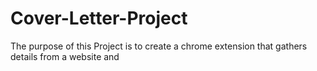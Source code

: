 # Cover-Letter-Project
The purpose of this Project is to create a chrome extension that gathers details from a website and
